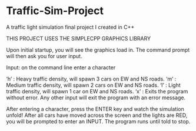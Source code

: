 # Traffic-Sim-Project
A traffic light simulation final project I created in C++

THIS PROJECT USES THE SIMPLECPP GRAPHICS LIBRARY

Upon initial startup, you will see the graphics load in. The command prompt will then ask you for user input.

Input: on the command line enter a character

‘h’ : Heavy traffic density, will spawn 3 cars on EW and NS roads.
‘m’ : Medium traffic density, will spawn 2 cars on EW and NS roads.
‘l’ : Light traffic density, will spawn 1 car on EW and NS roads.
‘x’ : Exits the program without error.
Any other input will exit the program with an error message.

After entering a character, press the ENTER key and watch the simulation unfold! After all cars have moved across the screen and the lights are RED, you will be prompted to enter an INPUT. The program runs until told to stop.
